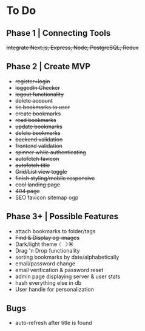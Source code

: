 # To Do

## Phase 1 | Connecting Tools

~~Integrate Next.js, Express, Node, PostgreSQL, Redux~~

## Phase 2 | Create MVP

- ~~register+login~~
- ~~loggedIn Checker~~
- ~~logout functionality~~
- ~~delete account~~
- ~~tie bookmarks to user~~
- ~~create bookmarks~~
- ~~read bookmarks~~
- ~~update bookmarks~~
- ~~delete bookmarks~~
- ~~backend validation~~
- ~~frontend validation~~
- ~~spinner while authenticating~~
- ~~autofetch favicon~~
- ~~autofetch title~~
- ~~Grid/List view toggle~~
- ~~finish styling/mobile responsive~~
- ~~cool landing page~~
- ~~404 page~~
- SEO favicon sitemap ogp

## Phase 3+ | Possible Features

- attach bookmarks to folder/tags
- ~~Find & Display og-images~~
- Dark/light theme ☾☽☀️
- Drag 'n Drop functionality
- sorting bookmarks by date/alphabetically
- email/password change
- email verification & password reset
- admin page displaying server & user stats
- hash everything else in db
- User handle for personalization

## Bugs

- auto-refresh after title is found
